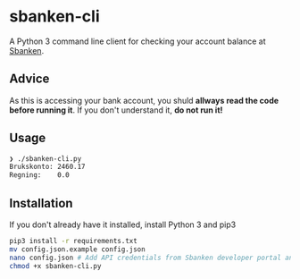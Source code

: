 # sbanken-cli
A Python 3 command line client for checking your account balance at [Sbanken](https://sbanken.no/).

## Advice
As this is accessing your bank account, you shuld __allways read the code before running it__. If you don't understand it, __do not run it!__

## Usage
```bash
❯ ./sbanken-cli.py 
Brukskonto:	2460.17
Regning:	0.0
```

## Installation
If you don't already have it installed, install Python 3 and pip3

```bash
pip3 install -r requirements.txt
mv config.json.example config.json
nano config.json # Add API credentials from Sbanken developer portal and your User ID (PN)
chmod +x sbanken-cli.py
```
